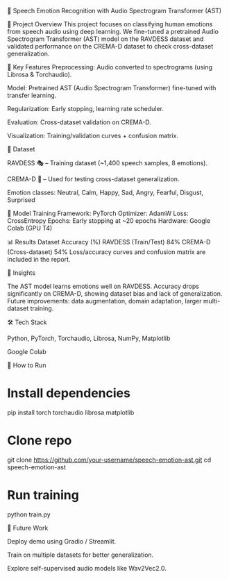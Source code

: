 🎵 Speech Emotion Recognition with Audio Spectrogram Transformer (AST)


📌 Project Overview
This project focuses on classifying human emotions from speech audio using deep learning.
We fine-tuned a pretrained Audio Spectrogram Transformer (AST) model on the RAVDESS dataset and validated performance on the CREMA-D dataset to check cross-dataset generalization.


🚀 Key Features
Preprocessing: Audio converted to spectrograms (using Librosa & Torchaudio).

Model: Pretrained AST (Audio Spectrogram Transformer) fine-tuned with transfer learning.

Regularization: Early stopping, learning rate scheduler.

Evaluation: Cross-dataset validation on CREMA-D.

Visualization: Training/validation curves + confusion matrix.


📂 Dataset

RAVDESS 🎭 – Training dataset (~1,400 speech samples, 8 emotions).

CREMA-D 🎤 – Used for testing cross-dataset generalization.

Emotion classes:
Neutral, Calm, Happy, Sad, Angry, Fearful, Disgust, Surprised


🧠 Model Training
Framework: PyTorch
Optimizer: AdamW
Loss: CrossEntropy
Epochs: Early stopping at ~20 epochs
Hardware: Google Colab (GPU T4)


📊 Results
Dataset	Accuracy (%)
RAVDESS (Train/Test)	84%
CREMA-D (Cross-dataset)	54%
Loss/accuracy curves and confusion matrix are included in the report.


📌 Insights

The AST model learns emotions well on RAVDESS.
Accuracy drops significantly on CREMA-D, showing dataset bias and lack of generalization.
Future improvements: data augmentation, domain adaptation, larger multi-dataset training.


🛠️ Tech Stack

Python, PyTorch, Torchaudio, Librosa, NumPy, Matplotlib

Google Colab

📜 How to Run
# Install dependencies
pip install torch torchaudio librosa matplotlib

# Clone repo
git clone https://github.com/your-username/speech-emotion-ast.git
cd speech-emotion-ast

# Run training
python train.py


🎯 Future Work

Deploy demo using Gradio / Streamlit.

Train on multiple datasets for better generalization.

Explore self-supervised audio models like Wav2Vec2.0.

